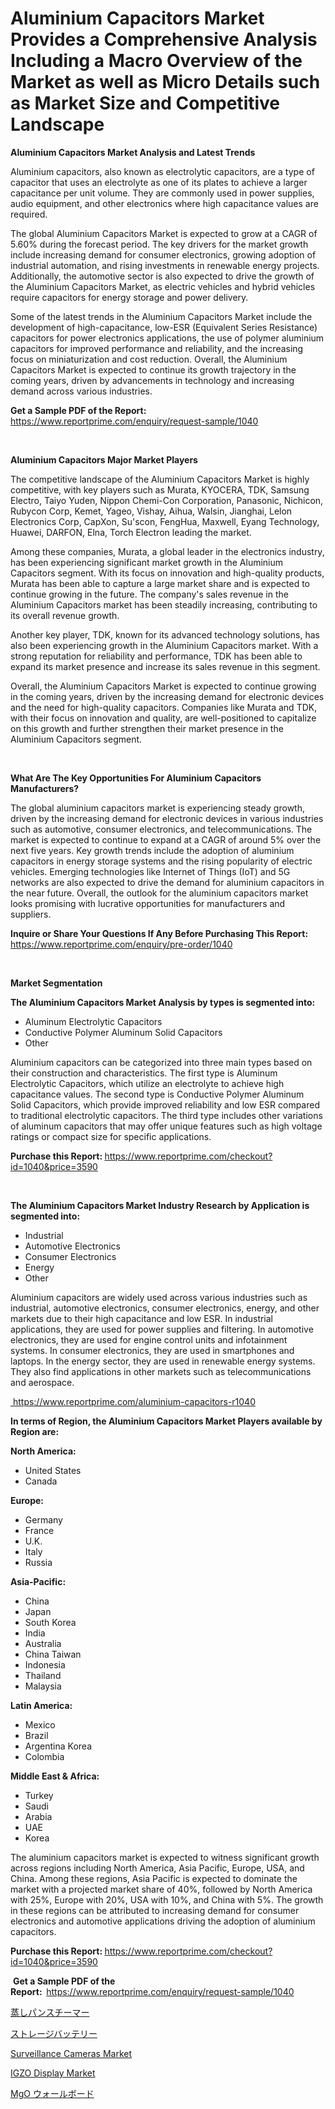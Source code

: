 <p><h1>Aluminium Capacitors Market Provides a Comprehensive Analysis Including a Macro Overview of the Market as well as Micro Details such as Market Size and Competitive Landscape</h1></p><p><strong>Aluminium Capacitors Market Analysis and Latest Trends</strong></p>
<p><p>Aluminium capacitors, also known as electrolytic capacitors, are a type of capacitor that uses an electrolyte as one of its plates to achieve a larger capacitance per unit volume. They are commonly used in power supplies, audio equipment, and other electronics where high capacitance values are required.</p><p>The global Aluminium Capacitors Market is expected to grow at a CAGR of 5.60% during the forecast period. The key drivers for the market growth include increasing demand for consumer electronics, growing adoption of industrial automation, and rising investments in renewable energy projects. Additionally, the automotive sector is also expected to drive the growth of the Aluminium Capacitors Market, as electric vehicles and hybrid vehicles require capacitors for energy storage and power delivery.</p><p>Some of the latest trends in the Aluminium Capacitors Market include the development of high-capacitance, low-ESR (Equivalent Series Resistance) capacitors for power electronics applications, the use of polymer aluminium capacitors for improved performance and reliability, and the increasing focus on miniaturization and cost reduction. Overall, the Aluminium Capacitors Market is expected to continue its growth trajectory in the coming years, driven by advancements in technology and increasing demand across various industries.</p></p>
<p><strong>Get a Sample PDF of the Report:&nbsp;</strong> <a href="https://www.reportprime.com/enquiry/request-sample/1040">https://www.reportprime.com/enquiry/request-sample/1040</a></p>
<p>&nbsp;</p>
<p><strong>Aluminium Capacitors Major Market Players</strong></p>
<p><p>The competitive landscape of the Aluminium Capacitors Market is highly competitive, with key players such as Murata, KYOCERA, TDK, Samsung Electro, Taiyo Yuden, Nippon Chemi-Con Corporation, Panasonic, Nichicon, Rubycon Corp, Kemet, Yageo, Vishay, Aihua, Walsin, Jianghai, Lelon Electronics Corp, CapXon, Su'scon, FengHua, Maxwell, Eyang Technology, Huawei, DARFON, Elna, Torch Electron leading the market.</p><p>Among these companies, Murata, a global leader in the electronics industry, has been experiencing significant market growth in the Aluminium Capacitors segment. With its focus on innovation and high-quality products, Murata has been able to capture a large market share and is expected to continue growing in the future. The company's sales revenue in the Aluminium Capacitors market has been steadily increasing, contributing to its overall revenue growth.</p><p>Another key player, TDK, known for its advanced technology solutions, has also been experiencing growth in the Aluminium Capacitors market. With a strong reputation for reliability and performance, TDK has been able to expand its market presence and increase its sales revenue in this segment.</p><p>Overall, the Aluminium Capacitors Market is expected to continue growing in the coming years, driven by the increasing demand for electronic devices and the need for high-quality capacitors. Companies like Murata and TDK, with their focus on innovation and quality, are well-positioned to capitalize on this growth and further strengthen their market presence in the Aluminium Capacitors segment.</p></p>
<p>&nbsp;</p>
<p><strong>What Are The Key Opportunities For Aluminium Capacitors Manufacturers?</strong></p>
<p><p>The global aluminium capacitors market is experiencing steady growth, driven by the increasing demand for electronic devices in various industries such as automotive, consumer electronics, and telecommunications. The market is expected to continue to expand at a CAGR of around 5% over the next five years. Key growth trends include the adoption of aluminium capacitors in energy storage systems and the rising popularity of electric vehicles. Emerging technologies like Internet of Things (IoT) and 5G networks are also expected to drive the demand for aluminium capacitors in the near future. Overall, the outlook for the aluminium capacitors market looks promising with lucrative opportunities for manufacturers and suppliers.</p></p>
<p><strong>Inquire or Share Your Questions If Any Before Purchasing This Report:</strong> <a href="https://www.reportprime.com/enquiry/pre-order/1040">https://www.reportprime.com/enquiry/pre-order/1040</a></p>
<p>&nbsp;</p>
<p><strong>Market Segmentation</strong></p>
<p><strong>The Aluminium Capacitors Market Analysis by types is segmented into:</strong></p>
<p><ul><li>Aluminum Electrolytic Capacitors</li><li>Conductive Polymer Aluminum Solid Capacitors</li><li>Other</li></ul></p>
<p><p>Aluminium capacitors can be categorized into three main types based on their construction and characteristics. The first type is Aluminum Electrolytic Capacitors, which utilize an electrolyte to achieve high capacitance values. The second type is Conductive Polymer Aluminum Solid Capacitors, which provide improved reliability and low ESR compared to traditional electrolytic capacitors. The third type includes other variations of aluminum capacitors that may offer unique features such as high voltage ratings or compact size for specific applications.</p></p>
<p><strong>Purchase this Report:&nbsp;</strong><a href="https://www.reportprime.com/checkout?id=1040&price=3590">https://www.reportprime.com/checkout?id=1040&price=3590</a></p>
<p>&nbsp;</p>
<p><strong>The Aluminium Capacitors Market Industry Research by Application is segmented into:</strong></p>
<p><ul><li>Industrial</li><li>Automotive Electronics</li><li>Consumer Electronics</li><li>Energy</li><li>Other</li></ul></p>
<p><p>Aluminium capacitors are widely used across various industries such as industrial, automotive electronics, consumer electronics, energy, and other markets due to their high capacitance and low ESR. In industrial applications, they are used for power supplies and filtering. In automotive electronics, they are used for engine control units and infotainment systems. In consumer electronics, they are used in smartphones and laptops. In the energy sector, they are used in renewable energy systems. They also find applications in other markets such as telecommunications and aerospace.</p></p>
<p><a href="https://www.reportprime.com/aluminium-capacitors-r1040">&nbsp;https://www.reportprime.com/aluminium-capacitors-r1040</a></p>
<p><strong>In terms of Region, the Aluminium Capacitors Market Players available by Region are:</strong></p>
<p>
    <p> <strong> North America: </strong>
        <ul>
            <li>United States</li>
            <li>Canada</li>
        </ul>
        </p> 
    <p> <strong> Europe: </strong>
        <ul>
            <li>Germany</li>
            <li>France</li>
            <li>U.K.</li>
            <li>Italy</li>
            <li>Russia</li>
        </ul>
        </p> 
    <p> <strong> Asia-Pacific: </strong>
        <ul>
            <li>China</li>
            <li>Japan</li>
            <li>South Korea</li>
            <li>India</li>
            <li>Australia</li>
            <li>China Taiwan</li>
            <li>Indonesia</li>
            <li>Thailand</li>
            <li>Malaysia</li>
        </ul>
        </p> 
    <p> <strong> Latin America: </strong>
        <ul>
            <li>Mexico</li>
            <li>Brazil</li>
            <li>Argentina Korea</li>
            <li>Colombia</li>
        </ul>
        </p> 
    <p> <strong> Middle East & Africa: </strong>
        <ul>
            <li>Turkey</li>
            <li>Saudi</li>
            <li>Arabia</li>
            <li>UAE</li>
            <li>Korea</li>
        </ul>
    </p>
    </p>
<p><p>The aluminium capacitors market is expected to witness significant growth across regions including North America, Asia Pacific, Europe, USA, and China. Among these regions, Asia Pacific is expected to dominate the market with a projected market share of 40%, followed by North America with 25%, Europe with 20%, USA with 10%, and China with 5%. The growth in these regions can be attributed to increasing demand for consumer electronics and automotive applications driving the adoption of aluminium capacitors.</p></p>
<p><strong>Purchase this Report: </strong><a href="https://www.reportprime.com/checkout?id=1040&price=3590">https://www.reportprime.com/checkout?id=1040&price=3590</a></p>
<p>&nbsp;<strong>Get a Sample PDF of the Report:&nbsp;&nbsp;</strong><a href="https://www.reportprime.com/enquiry/request-sample/1040">https://www.reportprime.com/enquiry/request-sample/1040</a></p>
<p><strong></strong></p>
<p><p><a href="https://github.com/NikitaBruen/Market-Research-Report-List-1/blob/main/303401670792.md">蒸しパンスチーマー</a></p><p><a href="https://github.com/RudySimonis2023/Market-Research-Report-List-1/blob/main/403415270791.md">ストレージバッテリー</a></p><p><a href="https://github.com/AnnChovey2023/Market-Research-Report-List-1/blob/main/surveillance-cameras-market.md">Surveillance Cameras Market</a></p><p><a href="https://github.com/ZackaryHalvorson2023/Market-Research-Report-List-1/blob/main/igzo-display-market.md">IGZO Display Market</a></p><p><a href="https://medium.com/@barrymundy88/mgo%E3%82%A6%E3%82%A9%E3%83%BC%E3%83%AB%E3%83%9C%E3%83%BC%E3%83%89%E5%B8%82%E5%A0%B4%E8%AA%BF%E6%9F%BB%E3%83%AC%E3%83%9D%E3%83%BC%E3%83%88-%E3%81%9D%E3%81%AE%E6%AD%B4%E5%8F%B2%E3%81%A8%E4%BA%88%E6%B8%AC2031%E5%B9%B42024%E3%81%BE%E3%81%A7-a0b3a57019b1">MgO ウォールボード</a></p></p>